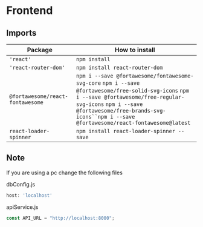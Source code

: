 # Frontend

## Imports

| Package                          | How to install                                                                                                                                                                                                                                               |
| -------------------------------- | ------------------------------------------------------------------------------------------------------------------------------------------------------------------------------------------------------------------------------------------------------------ |
| `'react'`                        | `npm install`                                                                                                                                                                                                                                                |
| `'react-router-dom'`             | `npm install react-router-dom`                                                                                                                                                                                                                               |
| `@fortawesome/react-fontawesome` | `npm i --save @fortawesome/fontawesome-svg-core` `npm i --save @fortawesome/free-solid-svg-icons` `npm i --save @fortawesome/free-regular-svg-icons` ` npm i --save @fortawesome/free-brands-svg-icons``npm i --save @fortawesome/react-fontawesome@latest ` |
| `react-loader-spinner`           | `npm install react-loader-spinner --save`                                                                                                                                                                                                                    |

## Note
If you are using a pc change the following files

dbConfig.js
```javascript
host: 'localhost'
```

apiService.js
```javascript
const API_URL = "http://localhost:8000";
```